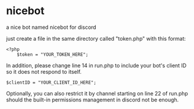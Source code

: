 # nicebot
a nice bot named nicebot for discord

just create a file in the same directory called "token.php" with this format:

```
<?php
	$token = "YOUR_TOKEN_HERE";
```

In addition, please change line 14 in run.php to include your bot's client ID so it does not respond to itself.

```
$clientID = "YOUR_CLIENT_ID_HERE";
```

Optionally, you can also restrict it by channel starting on line 22 of run.php should the built-in permissions management in discord not be enough.
